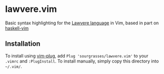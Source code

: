 # lawvere.vim

Basic syntax highlighting for the [Lawvere language](https://github.com/jameshaydon/lawvere) 
in Vim, based in part on [haskell-vim](https://github.com/neovimhaskell/haskell-vim)

## Installation

To install using [vim-plug](https://github.com/junegunn/vim-plug), add 
`Plug 'sourgrasses/lawvere.vim'` to your `.vimrc` and `:PlugInstall`. To 
install manually, simply copy this directory into `~/.vim/`.
